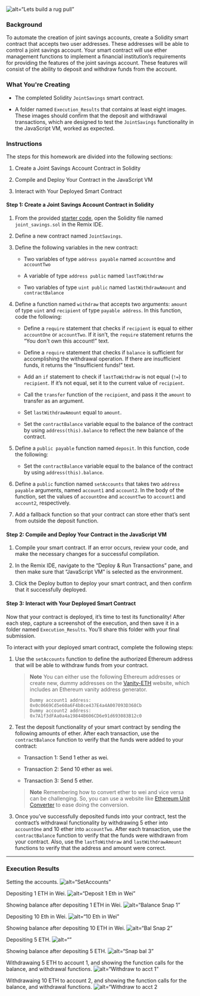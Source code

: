 ![alt=“Lets build a rug pull”](https://pbs.twimg.com/media/FHFJiAvXwAQT6tP.jpg)

### Background

To automate the creation of joint savings accounts, create a Solidity smart contract that accepts two user addresses. These addresses will be able to control a joint savings account. Your smart contract will use ether management functions to implement a financial institution’s requirements for providing the features of the joint savings account. These features will consist of the ability to deposit and withdraw funds from the account.

### What You're Creating

* The completed Solidity `JointSavings` smart contract.

* A folder named `Execution_Results` that contains at least eight images. These images should confirm that the deposit and withdrawal transactions, which are designed to test the `JointSavings` functionality in the JavaScript VM, worked as expected.

### Instructions

The steps for this homework are divided into the following sections:

1. Create a Joint Savings Account Contract in Solidity

2. Compile and Deploy Your Contract in the JavaScript VM

3. Interact with Your Deployed Smart Contract

#### Step 1: Create a Joint Savings Account Contract in Solidity

1. From the provided [starter code](Starter_Code), open the Solidity file named `joint_savings.sol` in the Remix IDE.

2. Define a new contract named `JointSavings`.

3. Define the following variables in the new contract:

    * Two variables of type `address payable` named `accountOne` and `accountTwo`

    * A variable of type `address public` named `lastToWithdraw`

    * Two variables of type `uint public` named `lastWithdrawAmount` and `contractBalance`


4. Define a function named `withdraw` that accepts two arguments: `amount` of type `uint` and `recipient` of type `payable address`. In this function, code the following:

    * Define a `require` statement that checks if `recipient` is equal to either `accountOne` or `accountTwo`. If it isn’t, the `require` statement returns the “You don't own this account!” text.

    * Define a `require` statement that checks if `balance` is sufficient for accomplishing the withdrawal operation. If there are insufficient funds, it returns the “Insufficient funds!” text.

    * Add an `if` statement to check if `lastToWithdraw` is not equal (`!=`) to `recipient`. If it’s not equal, set it to the current value of `recipient`.

    * Call the `transfer` function of the `recipient`, and pass it the `amount` to transfer as an argument.

    * Set `lastWithdrawAmount` equal to `amount`.

    * Set the `contractBalance` variable equal to the balance of the contract by using `address(this).balance` to reflect the new balance of the contract.


5. Define a `public payable` function named `deposit`. In this function, code the following:

    * Set the `contractBalance` variable equal to the balance of the contract by using `address(this).balance`.

6. Define a `public` function named `setAccounts` that takes two `address payable` arguments, named `account1` and `account2`. In the body of the function, set the values of `accountOne` and `accountTwo` to `account1` and `account2`, respectively.

7. Add a fallback function so that your contract can store ether that’s sent from outside the deposit function.

#### Step 2: Compile and Deploy Your Contract in the JavaScript VM

1. Compile your smart contract. If an error occurs, review your code, and make the necessary changes for a successful compilation.

2. In the Remix IDE, navigate to the “Deploy & Run Transactions” pane, and then make sure that “JavaScript VM” is selected as the environment.

3. Click the Deploy button to deploy your smart contract, and then confirm that it successfully deployed.

#### Step 3: Interact with Your Deployed Smart Contract

Now that your contract is deployed, it’s time to test its functionality! After each step, capture a screenshot of the execution, and then save it in a folder named `Execution_Results`. You’ll share this folder with your final submission.

To interact with your deployed smart contract, complete the following steps:

1. Use the `setAccounts` function to define the authorized Ethereum address that will be able to withdraw funds from your contract.

     > **Note** You can either use the following Ethereum addresses or create new, dummy addresses on the [Vanity-ETH](https://vanity-eth.tk/) website, which includes an Ethereum vanity address generator.
    >
    > ```text
    > Dummy account1 address: 0x0c0669Cd5e60a6F4b8ce437E4a4A007093D368Cb
    > Dummy account2 address: 0x7A1f3dFAa0a4a19844B606CD6e91d693083B12c0
    > ```

2. Test the deposit functionality of your smart contract by sending the following amounts of ether. After each transaction, use the `contractBalance` function to verify that the funds were added to your contract:

    * Transaction 1: Send 1 ether as wei.

    * Transaction 2: Send 10 ether as wei.

    * Transaction 3: Send 5 ether.

    > **Note** Remembering how to convert ether to wei and vice versa can be challenging. So, you can use a website like [Ethereum Unit Converter](https://eth-converter.com/) to ease doing the conversion.

3. Once you’ve successfully deposited funds into your contract, test the contract’s withdrawal functionality by withdrawing 5 ether into `accountOne` and 10 ether into `accountTwo`. After each transaction, use the `contractBalance` function to verify that the funds were withdrawn from your contract. Also, use the `lastToWithdraw` and `lastWithdrawAmount` functions to verify that the address and amount were correct.

---

### Execution Results
Setting the accounts.
![alt=“SetAccounts”](https://github.com/DanEspin0821/Joint-Savings-Account-20/blob/main/Execution_Results/setAccounts.png)

Depositing 1 ETH in Wei.
![alt=“Deposit 1 Eth in Wei”](https://github.com/DanEspin0821/Joint-Savings-Account-20/blob/main/Execution_Results/1ETHinWei.png)

Showing balance after depositing 1 ETH in Wei.
![alt=“Balance Snap 1”](https://github.com/DanEspin0821/Joint-Savings-Account-20/blob/main/Execution_Results/1EthinWeiBal.png)

Depositing 10 Eth in Wei.
![alt=“10 Eth in Wei”](https://github.com/DanEspin0821/Joint-Savings-Account-20/blob/main/Execution_Results/10ETHinWei.png)

Showing balance after depositing 10 ETH in Wei.
![alt=“Bal Snap 2”](https://github.com/DanEspin0821/Joint-Savings-Account-20/blob/main/Execution_Results/10EthinWeiBal.png)

Depositing 5 ETH.
![alt=“”](https://github.com/DanEspin0821/Joint-Savings-Account-20/blob/main/Execution_Results/5ETH.png)

Showing balance after depositing 5 ETH.
![alt=“Snap bal 3”](https://github.com/DanEspin0821/Joint-Savings-Account-20/blob/main/Execution_Results/5EthBal.png)

Withdrawaing 5 ETH to account 1, and showing the function calls for the balance, and withdrawal functions.
![alt=“Withdraw to acct 1”](https://github.com/DanEspin0821/Joint-Savings-Account-20/blob/main/Execution_Results/withdraw5ethacct1.png)

Withdrawaing 10 ETH to account 2, and showing the function calls for the balance, and withdrawal functions.
![alt=“Withdraw to acct 2](https://github.com/DanEspin0821/Joint-Savings-Account-20/blob/main/Execution_Results/withdraw10ethacct2.png)
